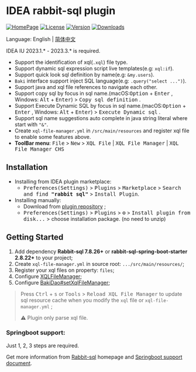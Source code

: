 # IDEA rabbit-sql plugin

[![HomePage][badge:homepage]][homepage]
[![License][badge:license]][license]
[![Version][badge:version]][versions]
[![Downloads][badge:downloads]][homepage]

Language: English | [简体中文](README.chs.md)

IDEA IU 2023.1.* - 2023.3.* is required.

- Support the identification of xql(`.xql`) file type.
- Support dynamic sql expression script live templates(e.g: `xql:if`).
- Support quick look sql definition by name(e.g: `&my.users`).
- `Baki` interface support inject SQL language(e.g: `.query("select ...")`).
- Support java and xql file references to navigate each other.
- Support copy sql by focus in sql name.(macOS:<kbd>Option</kbd> + <kbd>Enter</kbd> , Windows: <kbd>Alt</kbd> + <kbd>Enter</kbd>) > <kbd>Copy sql definition</kbd> .
- Support Execute Dynamic SQL by focus in sql name.(macOS:<kbd>Option</kbd> + <kbd>Enter</kbd> , Windows: <kbd>Alt</kbd> + <kbd>Enter</kbd>) > <kbd>Execute Dynamic sql</kbd> .
- Support sql name suggestions auto complete in java string literal where start with `"&"`.
- Create `xql-file-manager.yml` in `/src/main/resources` and register xql file to enable some features above.
- **ToolBar menu**: <kbd>File</kbd> > <kbd>New</kbd> > <kbd>XQL File</kbd> | <kbd>XQL File Manager</kbd> | <kbd>XQL File Manager CHS</kbd>

## Installation

- Installing from IDEA plugin marketplace:
  - <kbd>Preferences(Settings)</kbd> > <kbd>Plugins</kbd> > <kbd>Marketplace</kbd> > <kbd>Search and find <b>"rabbit sql"</b></kbd> > <kbd>Install Plugin</kbd>.
- Installing manually: 
  - Download from [plugin repository][versions] ;
  - <kbd>Preferences(Settings)</kbd> > <kbd>Plugins</kbd> > <kbd>⚙️</kbd> > <kbd>Install plugin from disk...</kbd> > choose installation package. (no need to unzip)

## Getting Started

1. Add dependency **Rabbit-sql 7.8.26+** or **rabbit-sql-spring-boot-starter 2.8.22+** to your project;
2. Create `xql-file-manager.yml` in source root: `.../src/main/resources/`;
3. Register your xql files on property: `files`;
4. Configure [XQLFileManager](https://github.com/chengyuxing/rabbit-sql#XQLFileManager);
5. Configure [BakiDao#setXqlFileManager](https://github.com/chengyuxing/rabbit-sql#bakidao);

> Press <kbd>Ctrl</kbd> + <kbd>s</kbd> or <kbd>Tools</kbd> > <kbd>Reload XQL File Manager</kbd> to update sql resource cache when you modify the `xql` file or `xql-file-manager.yml` ;
>
> :warning: Plugin only parse xql file.

### Springboot support:

Just 1, 2, 3 steps are required.

Get more information from [Rabbit-sql](https://github.com/chengyuxing/rabbit-sql) homepage
and [Springboot support document](https://github.com/chengyuxing/rabbit-sql-spring-boot-starter).



[badge:homepage]:https://img.shields.io/badge/plugin%20homepage-rabbit--sql-success
[badge:version]:https://img.shields.io/jetbrains/plugin/v/21403
[badge:downloads]:https://img.shields.io/jetbrains/plugin/d/21403
[badge:license]:https://img.shields.io/github/license/chengyuxing/rabbit-sql-plugin

[homepage]:https://plugins.jetbrains.com/plugin/21403-rabbit-sql
[versions]:https://plugins.jetbrains.com/plugin/21403-rabbit-sql/versions
[license]:https://github.com/chengyuxing/rabbit-sql-plugin/blob/main/LICENSE